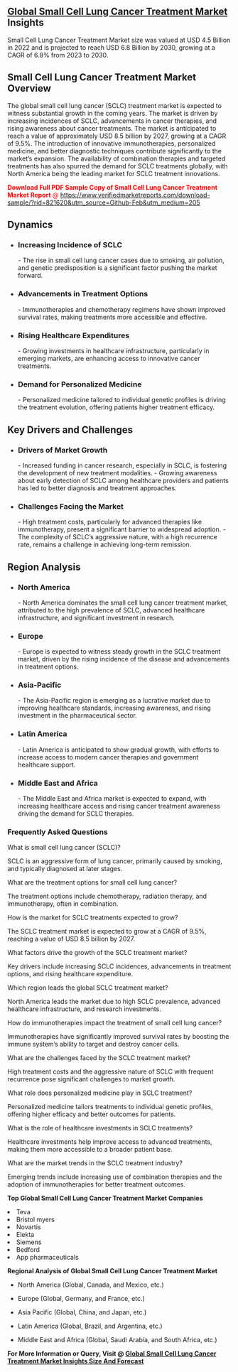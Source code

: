 <h2><a href="https://www.verifiedmarketreports.com/download-sample/?rid=821620&amp;utm_source=Github&amp;utm_medium=205" target="_blank">Global Small Cell Lung Cancer Treatment Market</a> Insights</h2><p>Small Cell Lung Cancer Treatment Market size was valued at USD 4.5 Billion in 2022 and is projected to reach USD 6.8 Billion by 2030, growing at a CAGR of 6.8% from 2023 to 2030.</p><p><h2>Small Cell Lung Cancer Treatment Market Overview</h2> <p>The global small cell lung cancer (SCLC) treatment market is expected to witness substantial growth in the coming years. The market is driven by increasing incidences of SCLC, advancements in cancer therapies, and rising awareness about cancer treatments. The market is anticipated to reach a value of approximately USD 8.5 billion by 2027, growing at a CAGR of 9.5%. The introduction of innovative immunotherapies, personalized medicine, and better diagnostic techniques contribute significantly to the market’s expansion. The availability of combination therapies and targeted treatments has also spurred the demand for SCLC treatments globally, with North America being the leading market for SCLC treatment innovations. <p><span class=""><span style="color: #ff0000;"><strong>Download Full PDF Sample Copy of Small Cell Lung Cancer Treatment Market Report</strong> @ </span><a href="https://www.verifiedmarketreports.com/download-sample/?rid=821620&amp;utm_source=Github-Feb&amp;utm_medium=205" target="_blank">https://www.verifiedmarketreports.com/download-sample/?rid=821620&amp;utm_source=Github-Feb&amp;utm_medium=205</a></span></p></p> <h2>Dynamics</h2> <ul> <li><h3>Increasing Incidence of SCLC</h3> - The rise in small cell lung cancer cases due to smoking, air pollution, and genetic predisposition is a significant factor pushing the market forward.</li> <li><h3>Advancements in Treatment Options</h3> - Immunotherapies and chemotherapy regimens have shown improved survival rates, making treatments more accessible and effective.</li> <li><h3>Rising Healthcare Expenditures</h3> - Growing investments in healthcare infrastructure, particularly in emerging markets, are enhancing access to innovative cancer treatments.</li> <li><h3>Demand for Personalized Medicine</h3> - Personalized medicine tailored to individual genetic profiles is driving the treatment evolution, offering patients higher treatment efficacy.</li> </ul> <h2>Key Drivers and Challenges</h2> <ul> <li><h3>Drivers of Market Growth</h3> - Increased funding in cancer research, especially in SCLC, is fostering the development of new treatment modalities. - Growing awareness about early detection of SCLC among healthcare providers and patients has led to better diagnosis and treatment approaches.</li> <li><h3>Challenges Facing the Market</h3> - High treatment costs, particularly for advanced therapies like immunotherapy, present a significant barrier to widespread adoption. - The complexity of SCLC’s aggressive nature, with a high recurrence rate, remains a challenge in achieving long-term remission.</li> </ul> <h2>Region Analysis</h2> <ul> <li><h3>North America</h3> - North America dominates the small cell lung cancer treatment market, attributed to the high prevalence of SCLC, advanced healthcare infrastructure, and significant investment in research.</li> <li><h3>Europe</h3> - Europe is expected to witness steady growth in the SCLC treatment market, driven by the rising incidence of the disease and advancements in treatment options.</li> <li><h3>Asia-Pacific</h3> - The Asia-Pacific region is emerging as a lucrative market due to improving healthcare standards, increasing awareness, and rising investment in the pharmaceutical sector.</li> <li><h3>Latin America</h3> - Latin America is anticipated to show gradual growth, with efforts to increase access to modern cancer therapies and government healthcare support.</li> <li><h3>Middle East and Africa</h3> - The Middle East and Africa market is expected to expand, with increasing healthcare access and rising cancer treatment awareness driving the demand for SCLC therapies.</li> </ul> <h3>Frequently Asked Questions</h3> <p>What is small cell lung cancer (SCLC)?</p> <p>SCLC is an aggressive form of lung cancer, primarily caused by smoking, and typically diagnosed at later stages.</p> <p>What are the treatment options for small cell lung cancer?</p> <p>The treatment options include chemotherapy, radiation therapy, and immunotherapy, often in combination.</p> <p>How is the market for SCLC treatments expected to grow?</p> <p>The SCLC treatment market is expected to grow at a CAGR of 9.5%, reaching a value of USD 8.5 billion by 2027.</p> <p>What factors drive the growth of the SCLC treatment market?</p> <p>Key drivers include increasing SCLC incidences, advancements in treatment options, and rising healthcare expenditure.</p> <p>Which region leads the global SCLC treatment market?</p> <p>North America leads the market due to high SCLC prevalence, advanced healthcare infrastructure, and research investments.</p> <p>How do immunotherapies impact the treatment of small cell lung cancer?</p> <p>Immunotherapies have significantly improved survival rates by boosting the immune system’s ability to target and destroy cancer cells.</p> <p>What are the challenges faced by the SCLC treatment market?</p> <p>High treatment costs and the aggressive nature of SCLC with frequent recurrence pose significant challenges to market growth.</p> <p>What role does personalized medicine play in SCLC treatment?</p> <p>Personalized medicine tailors treatments to individual genetic profiles, offering higher efficacy and better outcomes for patients.</p> <p>What is the role of healthcare investments in SCLC treatments?</p> <p>Healthcare investments help improve access to advanced treatments, making them more accessible to a broader patient base.</p> <p>What are the market trends in the SCLC treatment industry?</p> <p>Emerging trends include increasing use of combination therapies and the adoption of immunotherapies for better treatment outcomes.</p> </p><p><strong>Top Global Small Cell Lung Cancer Treatment Market Companies</strong></p><div data-test-id=""><p><li>Teva</li><li> Bristol myers</li><li> Novartis</li><li> Elekta</li><li> Siemens</li><li> Bedford</li><li> App pharmaceuticals</li></p><div><strong>Regional Analysis of&nbsp;Global Small Cell Lung Cancer Treatment Market</strong></div><ul><li dir="ltr"><p dir="ltr">North America&nbsp;(Global, Canada, and Mexico, etc.)</p></li><li dir="ltr"><p dir="ltr">Europe (Global, Germany, and France, etc.)</p></li><li dir="ltr"><p dir="ltr">Asia Pacific&nbsp;(Global, China, and Japan, etc.)</p></li><li dir="ltr"><p dir="ltr">Latin America&nbsp;(Global, Brazil, and Argentina, etc.)</p></li><li dir="ltr">Middle East and Africa&nbsp;(Global, Saudi Arabia, and South Africa, etc.)</li></ul><p><strong>For More Information or Query, Visit @&nbsp;</strong><strong><a href="https://www.verifiedmarketreports.com/product/small-cell-lung-cancer-treatment-market/?utm_source=Github&amp;utm_medium=205" target="_blank">Global Small Cell Lung Cancer Treatment Market Insights Size And Forecast</a></strong></p></div>
